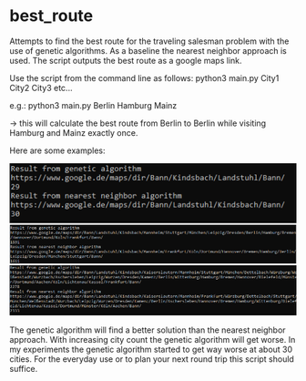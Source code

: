 # best_route
Attempts to find the best route for the traveling salesman problem with the use of genetic algorithms.
As a baseline the nearest neighbor approach is used.
The script outputs the best route as a google maps link.

Use the script from the command line as follows:
python3 main.py City1 City2 City3 etc...

e.g.: python3 main.py Berlin Hamburg Mainz 

-> this will calculate the best route from Berlin to Berlin while visiting Hamburg and Mainz exactly once.

Here are some examples:

![Screenshot](docs/easy_route.PNG)
![Screenshot](docs/medium_route.PNG)
![Screenshot](docs/long_route.PNG)


The genetic algorithm will find a better solution than the nearest neighbor approach.
With increasing city count the genetic algorithm will get worse.
In my experiments the genetic algorithm started to get way worse at about 30 cities.
For the everyday use or to plan your next round trip this script should suffice.
